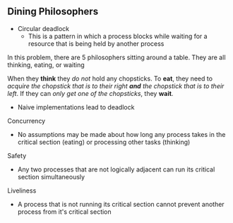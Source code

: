 ## Dining Philosophers
- Circular deadlock
	- This is a pattern in which a process blocks while waiting for a resource that is being held by another process

In this problem, there are 5 philosophers sitting around a table. They are all thinking, eating, or waiting
  
When they **think** they *do not* hold any chopsticks. To **eat**, they need to *acquire the chopstick that is to their right **and** the chopstick that is to their left*. If they can *only get one of the chopsticks*, they **wait**.

- Naive implementations lead to deadlock

Concurrency
- No assumptions may be made about how long any process takes in the critical section (eating) or processing other tasks (thinking)

Safety
- Any two processes that are not logically adjacent can run its critical section simultaneously

Liveliness
- A process that is not running its critical section cannot prevent another process from it's critical section



